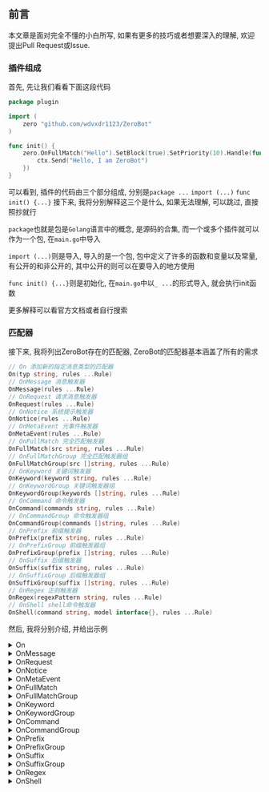 ## 前言

本文章是面对完全不懂的小白所写, 如果有更多的技巧或者想要深入的理解, 欢迎提出Pull Request或Issue. 

### 插件组成

首先, 先让我们看看下面这段代码

```go
package plugin

import (
    zero "github.com/wdvxdr1123/ZeroBot"
)

func init() {
    zero.OnFullMatch("Hello").SetBlock(true).SetPriority(10).Handle(func(ctx *zero.Ctx){
        ctx.Send("Hello, I am ZeroBot")
    })
}
```

可以看到, 插件的代码由三个部分组成, 分别是`package ...` `import (...)` `func init() {...}`
接下来, 我将分别解释这三个是什么, 如果无法理解, 可以跳过, 直接照抄就行

`package`也就是包是`Golang`语言中的概念, 是源码的合集, 而一个或多个插件就可以作为一个包, 在`main.go`中导入

`import (...)`则是导入, 导入的是一个包, 包中定义了许多的函数和变量以及常量, 有公开的和非公开的, 其中公开的则可以在要导入的地方使用

`func init() {...}`则是初始化, 在`main.go`中以`_ ...`的形式导入, 就会执行init函数

更多解释可以看官方文档或者自行搜索

### 匹配器

接下来, 我将列出ZeroBot存在的匹配器, ZeroBot的匹配器基本涵盖了所有的需求

```go
// On 添加新的指定消息类型的匹配器
On(typ string, rules ...Rule) 
// OnMessage 消息触发器
OnMessage(rules ...Rule) 
// OnRequest 请求消息触发器
OnRequest(rules ...Rule) 
// OnNotice 系统提示触发器
OnNotice(rules ...Rule) 
// OnMetaEvent 元事件触发器
OnMetaEvent(rules ...Rule) 
// OnFullMatch 完全匹配触发器 
OnFullMatch(src string, rules ...Rule) 
// OnFullMatchGroup 完全匹配触发器组
OnFullMatchGroup(src []string, rules ...Rule) 
// OnKeyword 关键词触发器
OnKeyword(keyword string, rules ...Rule) 
// OnKeywordGroup 关键词触发器组
OnKeywordGroup(keywords []string, rules ...Rule) 
// OnCommand 命令触发器
OnCommand(commands string, rules ...Rule) 
// OnCommandGroup 命令触发器组
OnCommandGroup(commands []string, rules ...Rule)
// OnPrefix 前缀触发器
OnPrefix(prefix string, rules ...Rule) 
// OnPrefixGroup 前缀触发器组
OnPrefixGroup(prefix []string, rules ...Rule) 
// OnSuffix 后缀触发器
OnSuffix(suffix string, rules ...Rule) 
// OnSuffixGroup 后缀触发器组
OnSuffixGroup(suffix []string, rules ...Rule) 
// OnRegex 正则触发器
OnRegex(regexPattern string, rules ...Rule) 
// OnShell shell命令触发器
OnShell(command string, model interface{}, rules ...Rule) 
```

然后, 我将分别介绍, 并给出示例


<details>
<summary>On</summary>

> ```go
> On(typ string, rules ...Rule) 
> ```

咕咕咕

```go
    On(typ string, rules ...Rule) 
```

[可能有的图片]

</details>

<details>
<summary>OnMessage</summary>

> ```go
> OnMessage(rules ...Rule) 
> ```

OnMessage将被所有的消息触发, 但不会被请求消息和系统提示以及元事件触发

```go
package plugin

import (
    zero "github.com/wdvxdr1123/ZeroBot"
)

func init() {
    zero.OnMessage().SetBlock(true).SetPriority(10).Handle(func(ctx *zero.Ctx){
        ctx.Send("接收到了一条消息")
    })
}
```

>**情景模拟**
>Human: 消息
>Bot: 接收到了一条消息
>Human: 另一条消息
>Bot: 接收到了一条消息

[可能有的图片]

</details>

<details>
<summary>OnRequest</summary>

> ```go
> OnRequest(rules ...Rule) 
> ```

咕咕咕

```go
    OnRequest(rules ...Rule) 
```

[可能有的图片]

</details>

<details>
<summary>OnNotice</summary>

> ```go
> OnNotice(rules ...Rule) 
> ```

咕咕咕

```go
    OnNotice(rules ...Rule) 
```

[可能有的图片]

</details>

<details>
<summary>OnMetaEvent</summary>

> ```go
> OnMetaEvent(rules ...Rule) 
> ```

咕咕咕

```go
    OnMetaEvent(rules ...Rule) 
```

[可能有的图片]

</details>

<details>
<summary>OnFullMatch</summary>

> ```go
> OnFullMatch(src string, rules ...Rule) 
> ```

OnFullMatch只有收到与设置的触发词完全相同的消息时, 才会被触发

```go
package plugin

import (
    zero "github.com/wdvxdr1123/ZeroBot"
)

func init() {
    zero.OnFullMatch("测试").SetBlock(true).SetPriority(10).Handle(func(ctx *zero.Ctx){
        ctx.Send("收到")
    })
}
```

>**情景模拟**
>Human: 测试
>Bot: 收到
>Human: 测试试
>Human: 测试
>Bot: 收到

[可能有的图片]

</details>

<details>
<summary>OnFullMatchGroup</summary>

> ```go
> OnFullMatchGroup(src []string, rules ...Rule) 
> ```

OnFullMatchGroup与OnFullMatch相同, 但可以设置多个触发词

```go
package plugin

import (
    zero "github.com/wdvxdr1123/ZeroBot"
)

func init() {
    zero.OnFullMatchGroup([]string{"测试","test"}).SetBlock(true).SetPriority(10).Handle(func(ctx *zero.Ctx){
        ctx.Send("收到")
    })
}
```

>**情景模拟**
>Human: 测试
>Bot: 收到
>Human: test
>Bot: 收到
>Human: 测试试
>Human: testt
>Human: 测试
>Bot: 收到

[可能有的图片]

</details>

<details>
<summary>OnKeyword</summary>

> ```go
> OnKeyword(keyword string, rules ...Rule) 
> ```

OnKeyword将在收到消息中含有触发词时被触发

```go
package plugin

import (
    zero "github.com/wdvxdr1123/ZeroBot"
)

func init() {
    zero.OnKeyword("测试").SetBlock(true).SetPriority(10).Handle(func(ctx *zero.Ctx){
        ctx.Send("收到")
    })
}
```

>**情景模拟**
>Human: 测试
>Bot: 收到
>Human: 测试试
>Bot: 收到
>Human: 测测试
>Bot: 收到
>Human: 测1123试
>Human: 11测试23
>Bot: 收到

[可能有的图片]

</details>

<details>
<summary>OnKeywordGroup</summary>

> ```go
> OnKeywordGroup(keywords []string, rules ...Rule) 
> ```

OnKeywordGroup与OnKeyword相同, 但可以设置多个触发词

```go
package plugin

import (
    zero "github.com/wdvxdr1123/ZeroBot"
)

func init() {
    zero.OnKeywordGroup([]string{"测试","test"}).SetBlock(true).SetPriority(10).Handle(func(ctx *zero.Ctx){
        ctx.Send("收到")
    })
}
```

>**情景模拟**
>Human: 测试
>Bot: 收到
>Human: 测试试
>Bot: 收到
>Human: 测测试
>Bot: 收到
>Human: 测1123试
>Human: 11测试23
>Bot: 收到
>Human: test
>Bot: 收到
>Human: testt
>Bot: 收到
>Human: ttest
>Bot: 收到
>Human: te1123st
>Human: 11test23
>Bot: 收到

[可能有的图片]

</details>

<details>
<summary>OnCommand</summary>

> ```go
> OnCommand(commands string, rules ...Rule) 
> ```

OnCommand与其它匹配器不同的是, 它只有在消息以`Config`中设置的`CommandPrefix`为开头并且后续为触发词时才能触发
为了方便演示, 后续教程都将`/`设置为`CommandPrefix`

```go
package plugin

import (
    zero "github.com/wdvxdr1123/ZeroBot"
)

func init() {
    zero.OnCommand("测试").SetBlock(true).SetPriority(10).Handle(func(ctx *zero.Ctx){
        ctx.Send("收到")
    })
}
```

>**情景模拟**
>Human: /测试
>Bot: 收到
>Human: /测试试
>Bot: 收到
>Human: /测测试
>Human: /测试
>Bot: 收到
>Human: /测试 试
>Bot: 收到

[可能有的图片]

</details>

<details>
<summary>OnCommandGroup</summary>

> ```go
> OnCommandGroup(commands []string, rules ...Rule)
> ```

OnCommandGroup与OnCommand相同, 但可以设置多个触发词

```go
package plugin

import (
    zero "github.com/wdvxdr1123/ZeroBot"
)

func init() {
    zero.OnCommandGroup([]string{"测试","test"}).SetBlock(true).SetPriority(10).Handle(func(ctx *zero.Ctx){
        ctx.Send("收到")
    })
}
```

>**情景模拟**
>Human: /测试
>Bot: 收到
>Human: /测试试
>Bot: 收到
>Human: /测测试
>Human: /测试
>Bot: 收到
>Human: /测试 试
>Bot: 收到
>Human: /test
>Bot: 收到
>Human: /testt
>Bot: 收到
>Human: /ttest
>Human: /test
>Bot: 收到
>Human: /test t
>Bot: 收到

[可能有的图片]

</details>

<details>
<summary>OnPrefix</summary>

> ```go
> OnPrefix(prefix string, rules ...Rule) 
> ```

OnPrefix只有在消息开头为设置的前缀词时才能被触发
并且, 前缀后的文本将被存入`ctx.State["args"]`, 可以用`ctx.State["args"].(string)`来调用

```go
package plugin

import (
    zero "github.com/wdvxdr1123/ZeroBot"
)

func init() {
    zero.OnPrefix("前缀").SetBlock(true).SetPriority(10).Handle(func(ctx *zero.Ctx){
        ctx.Send("收到")
    })
}
```

>**情景模拟**
>Human: 前缀测试
>Bot: 收到
>Human: 前缀测试试
>Bot: 收到
>Human: 前缀
>Human: 前缀 测试
>Bot: 收到

[可能有的图片]

</details>

<details>
<summary>OnPrefixGroup</summary>

> ```go
> OnPrefixGroup(prefix []string, rules ...Rule) 
> ```

OnPrefixGroup与OnPrefix相同, 但可以设置多个前缀词

```go
package plugin

import (
    zero "github.com/wdvxdr1123/ZeroBot"
)

func init() {
    zero.OnPrefixGroup([]string{"前缀","prefix"}).SetBlock(true).SetPriority(10).Handle(func(ctx *zero.Ctx){
        ctx.Send("收到")
    })
}
```

>**情景模拟**
>Human: 前缀测试
>Bot: 收到
>Human: 前缀测试试
>Bot: 收到
>Human: 前缀测测试
>Bot: 收到
>Human: 测试前缀
>Human: 前缀 测试
>Bot: 收到
>Human: prefixtest
>Bot: 收到
>Human: prefixtestt
>Bot: 收到
>Human: prefixttest
>Bot: 收到
>Human: testprefix
>Human: prefix test
>Bot: 收到

[可能有的图片]

</details>

<details>
<summary>OnSuffix</summary>

> ```go
> OnSuffix(suffix string, rules ...Rule) 
> ```

OnPrefix只有在消息结尾为设置的后缀词时才能被触发
并且, 后缀前的文本将被存入`ctx.State["args"]`, 可以用`ctx.State["args"].(string)`来调用

```go
package plugin

import (
    zero "github.com/wdvxdr1123/ZeroBot"
)

func init() {
    zero.OnSuffix("后缀").SetBlock(true).SetPriority(10).Handle(func(ctx *zero.Ctx){
        ctx.Send("收到")
    })
}
```

>**情景模拟**
>Human: 测试后缀
>Bot: 收到
>Human: 测试试后缀
>Bot: 收到
>Human: 后缀
>Human: 测试 后缀
>Bot: 收到

[可能有的图片]

</details>

<details>
<summary>OnSuffixGroup</summary>

> ```go
> OnSuffixGroup(suffix []string, rules ...Rule) 
> ```

OnSuffixGroup与OnSuffix相同, 但可以设置多个后缀词

```go
package plugin

import (
    zero "github.com/wdvxdr1123/ZeroBot"
)

func init() {
    zero.OnSuffixGroup([]string{"后缀","suffix"}).SetBlock(true).SetPriority(10).Handle(func(ctx *zero.Ctx){
        ctx.Send("收到")
    })
}
```

>**情景模拟**
>Human: 测试后缀
>Bot: 收到
>Human: 测试试后缀
>Bot: 收到
>Human: 测测试后缀
>Bot: 收到
>Human: 后缀测试
>Human: 测试 后缀
>Bot: 收到
>Human: testsuffix
>Bot: 收到
>Human: testtsuffix
>Bot: 收到
>Human: ttestsuffix
>Bot: 收到
>Human: suffixtest
>Human: test suffix
>Bot: 收到

[可能有的图片]

</details>

<details>
<summary>OnRegex</summary>

> ```go
> OnRegex(regexPattern string, rules ...Rule) 
> ```

OnRegex将只有在消息符合你所设置的正则时才会被触发
并且, 正则匹配的文本将会被存入`ctx.State["regex_matched"]`, 可以用`ctx.State["regex_matched"].([]string)`来调用

由于正则复杂多变, 所以没有示例, 在此提供一个在线正则网站 https://regex101.com/ 以供练手

</details>

<details>
<summary>OnShell</summary>

> ```go
> OnShell(command string, model interface{}, rules ...Rule) 
> ```

咕咕咕

```go
    OnShell(command string, model interface{}, rules ...Rule) 
```

[可能有的图片]

</details>

